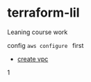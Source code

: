 # terraform-lil
Leaning course work

config `aws configure ` first


* [create vpc](/doc/vpc/readme.md)


1
